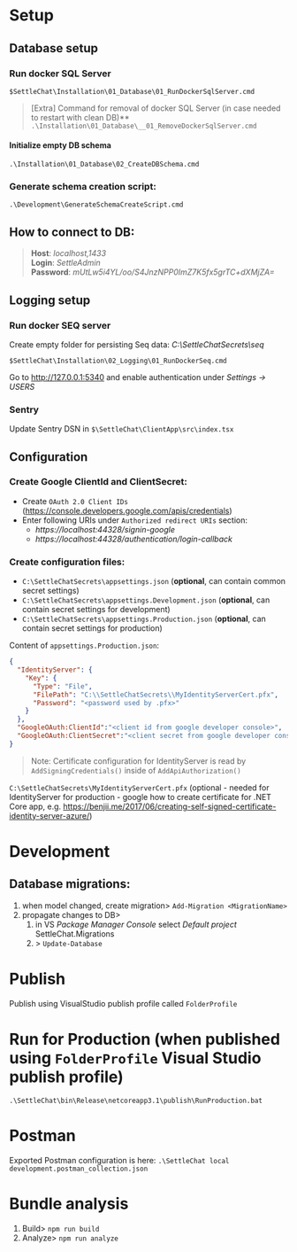# Setup
## Database setup
### Run docker SQL Server
`$SettleChat\Installation\01_Database\01_RunDockerSqlServer.cmd`

>[Extra] Command for removal of docker SQL Server (in case needed to restart with clean DB)**
`.\Installation\01_Database\__01_RemoveDockerSqlServer.cmd`

#### Initialize empty DB schema
`.\Installation\01_Database\02_CreateDBSchema.cmd`

### Generate schema creation script:
`.\Development\GenerateSchemaCreateScript.cmd`


## How to connect to DB:
>**Host**: *localhost,1433*\
**Login**: *SettleAdmin*\
**Password**: *mUtLw5i4YL/oo/S4JnzNPP0ImZ7K5fx5grTC+dXMjZA=*

## Logging setup
### Run docker SEQ server
Create empty folder for persisting Seq data: *C:\SettleChatSecrets\seq*

`$SettleChat\Installation\02_Logging\01_RunDockerSeq.cmd`

Go to http://127.0.0.1:5340 and enable authentication under *Settings -> USERS*

### Sentry
Update Sentry DSN in `$\SettleChat\ClientApp\src\index.tsx`

## Configuration

### Create Google ClientId and ClientSecret:
- Create `OAuth 2.0 Client IDs` (https://console.developers.google.com/apis/credentials)
- Enter following URIs under `Authorized redirect URIs` section:
  - *https​://localhost:44328/signin-google*
  - *https​://localhost:44328/authentication/login-callback*
  
### Create configuration files:
- `C:\SettleChatSecrets\appsettings.json` (**optional**, can contain common secret settings)
- `C:\SettleChatSecrets\appsettings.Development.json` (**optional**, can contain secret settings for development)
- `C:\SettleChatSecrets\appsettings.Production.json` (**optional**, can contain secret settings for production)

Content of `appsettings.Production.json`:
```json
{
  "IdentityServer": {    
    "Key": {
      "Type": "File",
      "FilePath": "C:\\SettleChatSecrets\\MyIdentityServerCert.pfx",
      "Password": "<password used by .pfx>"
    }
  },
  "GoogleOAuth:ClientId":"<client id from google developer console>",
  "GoogleOAuth:ClientSecret":"<client secret from google developer console>"
}
```
>Note: Certificate configuration for IdentityServer is read by `AddSigningCredentials()` inside of `AddApiAuthorization()`

`C:\SettleChatSecrets\MyIdentityServerCert.pfx` (optional - needed for IdentityServer for production - google how to create certificate for .NET Core app, e.g. https://benjii.me/2017/06/creating-self-signed-certificate-identity-server-azure/)

# Development
## Database migrations:
1. when model changed, create migration> `Add-Migration <MigrationName>`
2. propagate changes to DB>
    1. in VS *Package Manager Console* select *Default project* SettleChat.Migrations
    2. \> `Update-Database`

# Publish
Publish using VisualStudio publish profile called `FolderProfile`

# Run for Production (when published using `FolderProfile` Visual Studio publish profile)
`.\SettleChat\bin\Release\netcoreapp3.1\publish\RunProduction.bat`


# Postman
Exported Postman configuration is here: `.\SettleChat local development.postman_collection.json`

# Bundle analysis
1. Build> `npm run build`
2. Analyze> `npm run analyze`